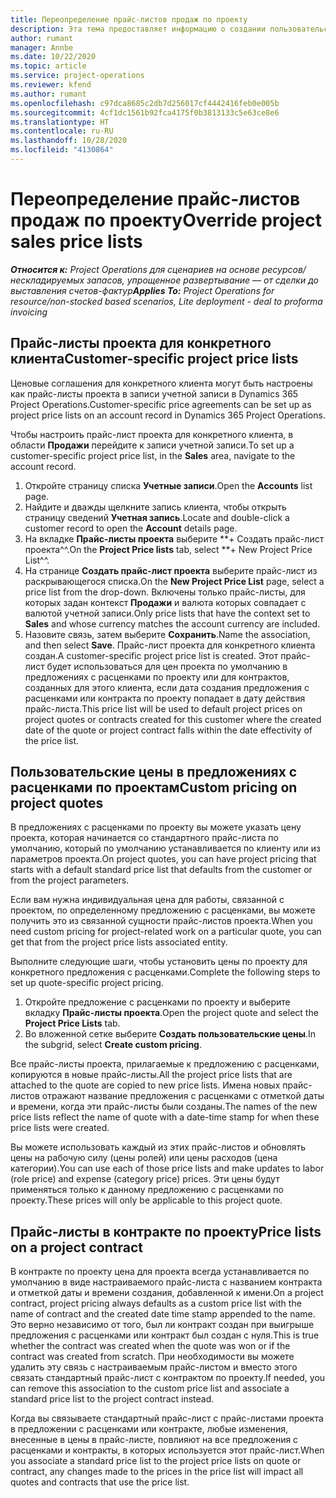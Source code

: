 ```yaml
---
title: Переопределение прайс-листов продаж по проекту
description: Эта тема предоставляет информацию о создании пользовательских прайс-листов продажи.
author: rumant
manager: Annbe
ms.date: 10/22/2020
ms.topic: article
ms.service: project-operations
ms.reviewer: kfend
ms.author: rumant
ms.openlocfilehash: c97dca8685c2db7d256017cf4442416feb0e005b
ms.sourcegitcommit: 4cf1dc1561b92fca4175f0b3813133c5e63ce8e6
ms.translationtype: HT
ms.contentlocale: ru-RU
ms.lasthandoff: 10/28/2020
ms.locfileid: "4130864"
---
```

# <a name="override-project-sales-price-lists"></a><span data-ttu-id="20707-103">Переопределение прайс-листов продаж по проекту</span><span class="sxs-lookup"><span data-stu-id="20707-103">Override project sales price lists</span></span>

<span data-ttu-id="20707-104">_**Относится к:** Project Operations для сценариев на основе ресурсов/нескладируемых запасов, упрощенное развертывание — от сделки до выставления счетов-фактур_</span><span class="sxs-lookup"><span data-stu-id="20707-104">_**Applies To:** Project Operations for resource/non-stocked based scenarios, Lite deployment - deal to proforma invoicing_</span></span>

## <a name="customer-specific-project-price-lists"></a><span data-ttu-id="20707-105">Прайс-листы проекта для конкретного клиента</span><span class="sxs-lookup"><span data-stu-id="20707-105">Customer-specific project price lists</span></span>

<span data-ttu-id="20707-106">Ценовые соглашения для конкретного клиента могут быть настроены как прайс-листы проекта в записи учетной записи в Dynamics 365 Project Operations.</span><span class="sxs-lookup"><span data-stu-id="20707-106">Customer-specific price agreements can be set up as project price lists on an account record in Dynamics 365 Project Operations.</span></span>

<span data-ttu-id="20707-107">Чтобы настроить прайс-лист проекта для конкретного клиента, в области **Продажи** перейдите к записи учетной записи.</span><span class="sxs-lookup"><span data-stu-id="20707-107">To set up a customer-specific project price list, in the **Sales** area, navigate to the account record.</span></span>

1. <span data-ttu-id="20707-108">Откройте страницу списка **Учетные записи**.</span><span class="sxs-lookup"><span data-stu-id="20707-108">Open the **Accounts** list page.</span></span>
2. <span data-ttu-id="20707-109">Найдите и дважды щелкните запись клиента, чтобы открыть страницу сведений **Учетная запись**.</span><span class="sxs-lookup"><span data-stu-id="20707-109">Locate and double-click a customer record to open the **Account** details page.</span></span>
3. <span data-ttu-id="20707-110">На вкладке **Прайс-листы проекта** выберите \*\*+ Создать прайс-лист проекта^^.</span><span class="sxs-lookup"><span data-stu-id="20707-110">On the **Project Price lists** tab, select \*\*+ New Project Price List^^.</span></span>
4. <span data-ttu-id="20707-111">На странице **Создать прайс-лист проекта** выберите прайс-лист из раскрывающегося списка.</span><span class="sxs-lookup"><span data-stu-id="20707-111">On the **New Project Price List** page, select a price list from the drop-down.</span></span> <span data-ttu-id="20707-112">Включены только прайс-листы, для которых задан контекст **Продажи** и валюта которых совпадает с валютой учетной записи.</span><span class="sxs-lookup"><span data-stu-id="20707-112">Only price lists that have the context set to **Sales** and whose currency matches the account currency are included.</span></span>
5. <span data-ttu-id="20707-113">Назовите связь, затем выберите **Сохранить**.</span><span class="sxs-lookup"><span data-stu-id="20707-113">Name the association, and then select **Save**.</span></span> <span data-ttu-id="20707-114">Прайс-лист проекта для конкретного клиента создан.</span><span class="sxs-lookup"><span data-stu-id="20707-114">A customer-specific project price list is created.</span></span> <span data-ttu-id="20707-115">Этот прайс-лист будет использоваться для цен проекта по умолчанию в предложениях с расценками по проекту или для контрактов, созданных для этого клиента, если дата создания предложения с расценками или контракта по проекту попадает в дату действия прайс-листа.</span><span class="sxs-lookup"><span data-stu-id="20707-115">This price list will be used to default project prices on project quotes or contracts created for this customer where the created date of the quote or project contract falls within the date effectivity of the price list.</span></span>

## <a name="custom-pricing-on-project-quotes"></a><span data-ttu-id="20707-116">Пользовательские цены в предложениях с расценками по проектам</span><span class="sxs-lookup"><span data-stu-id="20707-116">Custom pricing on project quotes</span></span>

<span data-ttu-id="20707-117">В предложениях с расценками по проекту вы можете указать цену проекта, которая начинается со стандартного прайс-листа по умолчанию, который по умолчанию устанавливается по клиенту или из параметров проекта.</span><span class="sxs-lookup"><span data-stu-id="20707-117">On project quotes, you can have project pricing that starts with a default standard price list that defaults from the customer or from the project parameters.</span></span>

<span data-ttu-id="20707-118">Если вам нужна индивидуальная цена для работы, связанной с проектом, по определенному предложению с расценками, вы можете получить это из связанной сущности прайс-листов проекта.</span><span class="sxs-lookup"><span data-stu-id="20707-118">When you need custom pricing for project-related work on a particular quote, you can get that from the project price lists associated entity.</span></span>

<span data-ttu-id="20707-119">Выполните следующие шаги, чтобы установить цены по проекту для конкретного предложения с расценками.</span><span class="sxs-lookup"><span data-stu-id="20707-119">Complete the following steps to set up quote-specific project pricing.</span></span>

1. <span data-ttu-id="20707-120">Откройте предложение с расценками по проекту и выберите вкладку **Прайс-листы проекта**.</span><span class="sxs-lookup"><span data-stu-id="20707-120">Open the project quote and select the **Project Price Lists** tab.</span></span>
2. <span data-ttu-id="20707-121">Во вложенной сетке выберите **Создать пользовательские цены**.</span><span class="sxs-lookup"><span data-stu-id="20707-121">In the subgrid, select **Create custom pricing**.</span></span>

<span data-ttu-id="20707-122">Все прайс-листы проекта, прилагаемые к предложению с расценками, копируются в новые прайс-листы.</span><span class="sxs-lookup"><span data-stu-id="20707-122">All the project price lists that are attached to the quote are copied to new price lists.</span></span> <span data-ttu-id="20707-123">Имена новых прайс-листов отражают название предложения с расценками с отметкой даты и времени, когда эти прайс-листы были созданы.</span><span class="sxs-lookup"><span data-stu-id="20707-123">The names of the new price lists reflect the name of quote with a date-time stamp for when these price lists were created.</span></span>

<span data-ttu-id="20707-124">Вы можете использовать каждый из этих прайс-листов и обновлять цены на рабочую силу (цены ролей) или цены расходов (цена категории).</span><span class="sxs-lookup"><span data-stu-id="20707-124">You can use each of those price lists and make updates to labor (role price) and expense (category price) prices.</span></span> <span data-ttu-id="20707-125">Эти цены будут применяться только к данному предложению с расценками по проекту.</span><span class="sxs-lookup"><span data-stu-id="20707-125">These prices will only be applicable to this project quote.</span></span>

## <a name="price-lists-on-a-project-contract"></a><span data-ttu-id="20707-126">Прайс-листы в контракте по проекту</span><span class="sxs-lookup"><span data-stu-id="20707-126">Price lists on a project contract</span></span>

<span data-ttu-id="20707-127">В контракте по проекту цена для проекта всегда устанавливается по умолчанию в виде настраиваемого прайс-листа с названием контракта и отметкой даты и времени создания, добавленной к имени.</span><span class="sxs-lookup"><span data-stu-id="20707-127">On a project contract, project pricing always defaults as a custom price list with the name of contract and the created date time stamp appended to the name.</span></span> <span data-ttu-id="20707-128">Это верно независимо от того, был ли контракт создан при выигрыше предложения с расценками или контракт был создан с нуля.</span><span class="sxs-lookup"><span data-stu-id="20707-128">This is true whether the contract was created when the quote was won or if the contract was created from scratch.</span></span> <span data-ttu-id="20707-129">При необходимости вы можете удалить эту связь с настраиваемым прайс-листом и вместо этого связать стандартный прайс-лист с контрактом по проекту.</span><span class="sxs-lookup"><span data-stu-id="20707-129">If needed, you can remove this association to the custom price list and associate a standard price list to the project contract instead.</span></span>

<span data-ttu-id="20707-130">Когда вы связываете стандартный прайс-лист с прайс-листами проекта в предложении с расценками или контракте, любые изменения, внесенные в цены в прайс-листе, повлияют на все предложения с расценками и контракты, в которых используется этот прайс-лист.</span><span class="sxs-lookup"><span data-stu-id="20707-130">When you associate a standard price list to the project price lists on quote or contract, any changes made to the prices in the price list will impact all quotes and contracts that use the price list.</span></span>
